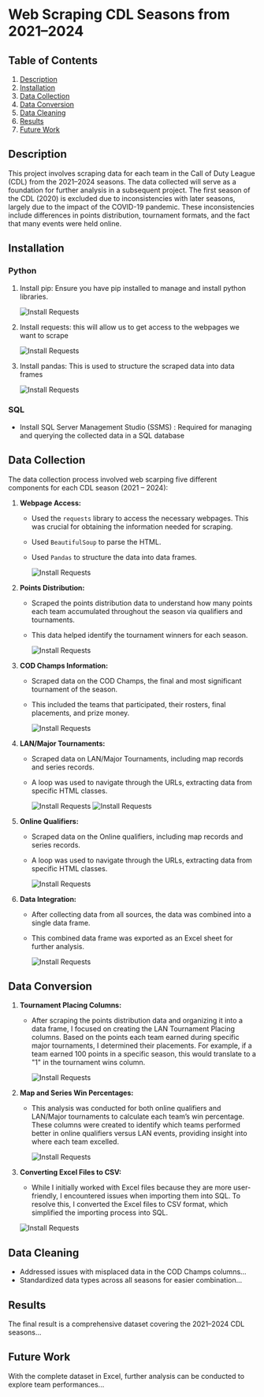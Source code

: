 # Web Scraping CDL Seasons from 2021–2024

## Table of Contents
1. [Description](#description)
2. [Installation](#installation)
3. [Data Collection](#data-collection)
4. [Data Conversion](#data-conversion)
5. [Data Cleaning](#data-cleaning)
6. [Results](#results)
7. [Future Work](#future-work)

## Description
This project involves scraping data for each team in the Call of Duty League (CDL) from the 2021–2024 seasons. The data collected will serve as a foundation for further analysis in a subsequent project. The first season of the CDL (2020) is excluded due to inconsistencies with later seasons, largely due to the impact of the COVID-19 pandemic. These inconsistencies include differences in points distribution, tournament formats, and the fact that many events were held online.

## Installation
### Python
1. Install pip: Ensure you have pip installed to manage and install python libraries.
   
   ![Install Requests](./img/pip.png)


3. Install requests:  this will allow us to get access to the webpages we want to scrape

   ![Install Requests](./img/install_requets.png)

   
5. Install pandas:  This is used to structure the scraped data into data frames

   ![Install Requests](./img/pd.png)


### SQL
- Install SQL Server Management Studio (SSMS) : Required for managing and querying the collected data in a SQL database

## Data Collection
The data collection process involved web scarping five different components for each CDL season (2021 – 2024):

1. **Webpage Access:**
   - Used the `requests` library to access the necessary webpages. This was crucial for obtaining the information needed for scraping.
   - Used `BeautifulSoup` to parse the HTML.
   - Used `Pandas` to structure the data into data frames.

     ![Install Requests](./img/requests.png)


2. **Points Distribution:**
   - Scraped the points distribution data to understand how many points each team accumulated throughout the season via qualifiers and tournaments.
   - This data helped identify the tournament winners for each season.

     ![Install Requests](./img/pt_dist.png)

3. **COD Champs Information:**
   - Scraped data on the COD Champs, the final and most significant tournament of the season.
   - This included the teams that participated, their rosters, final placements, and prize money.

     ![Install Requests](./img/champs_info.png)

4. **LAN/Major Tournaments:**
   - Scraped data on LAN/Major Tournaments, including map records and series records.
   - A loop was used to navigate through the URLs, extracting data from specific HTML classes.

     ![Install Requests](./img/major_infopt1.png)
     ![Install Requests](./img/majors_pt2.png)

5. **Online Qualifiers:**
   - Scraped data on the Online qualifiers, including map records and series records.
   - A loop was used to navigate through the URLs, extracting data from specific HTML classes.

     ![Install Requests](./img/online_info.png)

6. **Data Integration:**
   - After collecting data from all sources, the data was combined into a single data frame.
   - This combined data frame was exported as an Excel sheet for further analysis.

     ![Install Requests](./img/final_output.png)


## Data Conversion

1. **Tournament Placing Columns:**
   - After scraping the points distribution data and organizing it into a data frame, I focused on creating the LAN Tournament Placing columns. Based on the points each team earned during specific major tournaments, I determined their placements. For example, if a team earned 100 points in a specific season, this would translate to a "1" in the tournament wins column.

     ![Install Requests](./img/tour_columns.png)

2. **Map and Series Win Percentages:**
   - This analysis was conducted for both online qualifiers and LAN/Major tournaments to calculate each team’s win percentage. These columns were created to identify which teams performed better in online qualifiers versus LAN events, providing insight into where each team excelled.

     ![Install Requests](./img/percentages.png)


3. **Converting Excel Files to CSV:**
   - While I initially worked with Excel files because they are more user-friendly, I encountered issues when importing them into SQL. To resolve this, I converted the Excel files to CSV format, which simplified the importing process into SQL.

   ![Install Requests](./img/excel_csv.png)


## Data Cleaning
- Addressed issues with misplaced data in the COD Champs columns...
- Standardized data types across all seasons for easier combination...

## Results
The final result is a comprehensive dataset covering the 2021–2024 CDL seasons...

## Future Work
With the complete dataset in Excel, further analysis can be conducted to explore team performances...
